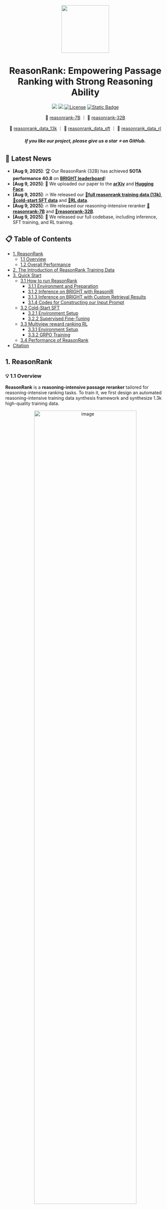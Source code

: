 <div align=center>
<img src="https://8421bcd.oss-cn-beijing.aliyuncs.com/img/e7634ead8cbe41e0aa55f34334327fb3.png" width="150px">
</div>
<h1 align="center"> ReasonRank: Empowering Passage Ranking with Strong Reasoning Ability</a></h1>

<div align="center">
<a href="https://arxiv.org/pdf/2508.07050" target="_blank"><img src=https://img.shields.io/badge/Paper-arXiv-b5212f.svg?logo=arxiv></a>
<a href="https://huggingface.co/papers/2508.07050" target="_blank"><img src=https://img.shields.io/badge/Paper-Hugging%20Face-yellow?logo=huggingface></a>
<a href="https://opensource.org/licenses/MIT"><img alt="License" src="https://img.shields.io/badge/LICENSE-MIT-green.svg"></a>
<a href="https://www.python.org/downloads/release/python-3100/"><img alt="Static Badge" src="https://img.shields.io/badge/Python-3.10+-blue.svg"></a>
</div>
<p align="center">
🤗 <a href="https://huggingface.co/liuwenhan/reasonrank-7B" target="_blank">reasonrank-7B</a> ｜
🤗 <a href="https://huggingface.co/liuwenhan/reasonrank-32B" target="_blank">reasonrank-32B</a> 
  </p>
<p align="center">
🤗 <a href="https://huggingface.co/datasets/liuwenhan/reasonrank_data_13k" target="_blank">reasonrank_data_13k</a> ｜
🤗 <a href="https://huggingface.co/datasets/liuwenhan/reasonrank_data_sft" target="_blank">reasonrank_data_sft</a> ｜
🤗 <a href="https://huggingface.co/datasets/liuwenhan/reasonrank_data_rl" target="_blank">reasonrank_data_rl</a>
</p>
<h5 align="center"> If you like our project, please give us a star ⭐ on GitHub.</h5>

## 📣 Latest News
- **[Aug 9, 2025]**: 🏆 Our ReasonRank (32B) has achieved **SOTA performance 40.8** on **[BRIGHT leaderboard](https://brightbenchmark.github.io/)**!
- **[Aug 9, 2025]**: 📄 We uploaded our paper to the **[arXiv](https://arxiv.org/pdf/2508.07050)** and **[Hugging Face](https://huggingface.co/papers/2508.07050)**.
- **[Aug 9, 2025]**: 🔥 We released our **[🤗full reasonrank training data (13k)](https://huggingface.co/datasets/liuwenhan/reasonrank_data_13k)**, **[🤗cold-start SFT data](https://huggingface.co/datasets/liuwenhan/reasonrank_data_sft)** and **[🤗RL data](https://huggingface.co/datasets/liuwenhan/reasonrank_data_rl)**.
- **[Aug 9, 2025]**: 🔥 We released our reasoning-intensive reranker **[🤗reasonrank-7B](https://huggingface.co/liuwenhan/reasonrank-7B)** and **[🤗reasonrank-32B](https://huggingface.co/liuwenhan/reasonrank-32B)**.
- **[Aug 9, 2025]**: 🚀 We released our full codebase, including inference, SFT training, and RL training.

## 📋 Table of Contents

- [1. ReasonRank](#1-reasonrank)
  - [1.1 Overview](#11-overview)
  - [1.2 Overall Performance](#12-overall-performance)
- [2. The Introduction of ReasonRank Training Data](#2-the-introduction-of-reasonrank-training-data)
- [3. Quick Start](#3-quick-start)
  - [3.1 How to run ReasonRank](#31-how-to-run-reasonrank)
    - [3.1.1 Environment and Preparation](#311-environment-and-preparation)
    - [3.1.2 Inference on BRIGHT with ReasonIR](#312-inference-on-bright-with-reasonir)
    - [3.1.3 Inference on BRIGHT with Custom Retrieval Results](#313-inference-on-bright-with-custom-retrieval-results)
    - [3.1.4 Codes for Constructing our Input Prompt](#314-codes-for-constructing-our-input-prompt)
  - [3.2 Cold-Start SFT](#32-cold-start-sft)
    - [3.2.1 Environment Setup](#321-environment-setup)
    - [3.2.2 Supervised Fine-Tuning](#322-supervised-fine-tuning)
  - [3.3 Multiview reward ranking RL](#33-multiview-reward-ranking-rl)
    - [3.3.1 Environment Setup](#331-environment-setup)
    - [3.3.2 GRPO Training](#332-grpo-training)
  - [3.4 Performance of ReasonRank](#34-performance-of-reasonrank)
- [Citation](#citation)

## 1. ReasonRank

### 💡 1.1 Overview

**ReasonRank** is a **reasoning-intensive passage reranker** tailored for reasoning-intensive ranking tasks. To train it, we first design an automated reasoning-intensive training data synthesis framework and synthesize 1.3k high-quality training data.

<p align="center">
<img width="80%" alt="image" src="https://8421bcd.oss-cn-beijing.aliyuncs.com/img/image-20250809002302377.png" />
</p>



Based on the training data, we design a two-stage training approach including **cold-start SFT** and **multi-view ranking reward RL** to inject listwise ranking ability to our ReasonRank.

<p align="center">
<img width="80%" alt="image" src="https://8421bcd.oss-cn-beijing.aliyuncs.com/img/image-20250809002546838.png" />
</p>


### 📊 1.2 Overall Performance

When using ReasonIR as initial passage retriever, our ReasonRank demonstrates strong overall ranking performance on BRIGHT benchmark, while showing superior efficiency compared with pointwise reasoning-intensive reranker Rank1.

<p align="center">
<img width="50%" alt="image" src="https://8421bcd.oss-cn-beijing.aliyuncs.com/img/image-20250809003636871.png" />
</p>


Besides, when using a higher-quality retrieval results (RaDeR + BM25 hybrid, provided by [RaDeR](https://github.com/Debrup-61/RaDeR/blob/main/BRIGHT_score_files/RaDeR-gte-Qwen2-LLMq_CoT_lexical/aops/hybrid_BM25_Rader.json)), our ReasonRank (32B) achieves SOTA performance **40.8** on [BRIGHT leaderboard](https://brightbenchmark.github.io/).

## 📂 2. The Introduction of ReasonRank Training Data

An important contribution of our work is our reasoning-intensive training data ([reasonrank_data_13k](https://huggingface.co/datasets/liuwenhan/reasonrank_data_13k)). The dataset fields of ``training_data_all.jsonl`` are as follows:

#### **Dataset Fields & Descriptions**

1. **`dataset`** *(str)*
   - The dataset name of each piece of data (e.g., `"math-qa"`).
2. **`qid`** *(str)*
   - The query ID. The content is provided in ``id_query/`` directory.
3. **`initial_list`** *(List[str])*
   - The initial list of passage IDs before DeepSeek-R1 reranking. The content of each passage ID is provided in ``id_doc/`` directory.
4. **`final_list`** *(List[str])*
   - The re-ranked list of passage IDs after listwisely reranking with DeepSeek-R1.
   - Reflects the improved ranking based on reasoning-enhanced relevance scoring.
5. **`reasoning`** *(str)*
   - A  **step-by-step reasoning chain** outputted by DeepSeek-R1 while performing the listwise reranking.
6. **`relevant_docids`** *(List[str])*
   - The ids of relevant passages in ``initial_list`` mined by DeepSeek-R1. The remaining passage ids in ``initial_list`` are irrelevant ones. 
   - Note that **`relevant_docids`** are not necessarily ranked at the top of **`final_list`** by the DeepSeek-R1, which may stem from inconsistencies in DeepSeek-R1’s judgments. To address this, you can apply the **self-consistency data filtering** technique proposed in our paper to select higher-quality data.

The statistics of dataset is shown in the figure below:
<p align="center">
<img width="80%" alt="image" src="https://github.com/user-attachments/assets/c04b9d1a-2f21-46f1-b23d-ad1f50d22fb8" />
</p>

#### **Example Entry**

```json
{
  "dataset": "math-qa",
  "qid": "math_1001",
  "initial_list": ["math_test_intermediate_algebra_808", "math_train_intermediate_algebra_1471", ...],
  "final_list": ["math_test_intermediate_algebra_808", "math_test_intermediate_algebra_1678", ...],
  "reasoning": "Okay, I need to rank the 20 passages based on their relevance...",
  "relevant_docids": ["math_test_intermediate_algebra_808", "math_train_intermediate_algebra_1471", "math_train_intermediate_algebra_993"]
}
```

#### **Application**

1. Training passage reranker: Given the reranked passage list, one can use our data to train a listwise reranker
2. Training passage retriever: Using the **`relevant_docids`** and the remaining irrelevant ids, one can train a passage retriever.

## ⚡ 3. Quick Start

### **📘** 3.1 How to run ReasonRank

#### 3.1.1 Environment and Preparation

##### Environment

In this step, we will describe the required packages for inferencing with ReasonRank. Please install the following packages.

```bash
# recommend:
# Python: Version >= 3.10
# CUDA: Version >= 12.0
pip install vllm==0.8.5.post1+cu121
pip install ftfy
pip install pyserini==0.20.0
pip install dacite
pip install pytrec-eval
pip install packaging
pip install rbo
pip install openai
pip install tenacity
pip install datasets
pip install faiss_gpu==1.7.3
pip install qwen_omni_utils
pip install blobfile
```

##### Preparation

**a.** After installing the necessary packages, remember to **update** the ``WORKSPACE_DIR`` and ``PROJECT_DIR`` (both should be absolute paths) in ``config.py``. These two parameters will be used both in our inference codes and training codes. Here is a recommended directory structure:

```bash
{WORKSPACE_DIR}
├── trained_models
│   ├── reasonrank-7B
│   └── reasonrank-32B
├── data
│   ├── bright
└── {PROJECT_DIR} (i.e., {WORKSPACE_DIR}/reasonrank)
    ├── run_rank_llm.sh
    └── run_rank_llm.py
    └── LLaMA-Factory
    └── ...
```

**b.** Download the bright.zip from [here](https://drive.google.com/file/d/1VKhHeiThCbziBbtMV-AOEfMjgFR7kYa5/view?usp=sharing) which contains the corpus of BRIGHT datasets, unzip it and put it under ``{WORKSPACE_DIR}/data`` directory.

**c.** Install jdk (we use jdk-11.0.8 in our work, other versions will also be okey)

#### 3.1.2 Inference on BRIGHT with ReasonIR

For running [reasonrank-7B](https://huggingface.co/liuwenhan/reasonrank-7B) or [reasonrank-32B](https://huggingface.co/liuwenhan/reasonrank-32B), please first download the corresponding model checkpoint and put it under ``{WORKSPACE_DIR}/trained_models`` directory. Then, run the following command under ``{PROJECT_DIR}``.

```shell
bash run_rank_llm.sh
```

The script ``run_rank_llm.sh`` includes the running command for both models. Note that the results of reproducing ReasonRank may vary slightly due to the randomness of sampling strategy and different versions of vllm.

#### 3.1.3 Inference on BRIGHT with Custom Retrieval Results

To inference with custom retrieval results, you need to put the TREC-format retrieval result files under directory ``runs/{dataset}/{file_name}``. The ``file_name`` of each dataset **must be the same**, such as custom.txt. Then specify the parameter ``retrieval_results_name`` as ``{file_name}``. The whole script is shown in run_rank_llm.sh file.

#### 3.1.4 Codes for Constructing our Input Prompt

The core codes for constructing our ReasonRank prompt is shown in ``create_prompt`` function in ``rerank/rank_listwise_os_llm.py`` file. **If you reproduce ReasonRank in your own project, please strictly use the same method for constructing the prompt to ensure ReasonRank's performance.**

```python
def create_prompt(self, result: Result, rank_start: int, rank_end: int) -> Tuple[str, int]:
    query = result.query.text
    qid = result.query.qid
    query = self._replace_number(query).strip()
    num = len(result.candidates[rank_start:rank_end])
    max_length = self.max_passage_length

    #################### core codes for constructing the input ####################
    messages = []
    if self.args.prompt_mode == str(PromptMode.RANK_GPT_reasoning):  # for non-reasoning model such as qwen2.5
        messages.append({"role": "system", "content": self.prompt_info['system_prompt_reasoning']})
    elif self.args.prompt_mode in [str(PromptMode.RANK_GPT), str(PromptMode.RANK_GPT_qwen3)]:
        messages.append({"role": "system", "content": self.prompt_info['system_prompt']})

    prefix = add_prefix_prompt(promptmode=self.prompt_mode, query=query, num=num)
    rank = 0
    input_context = f"{prefix}\n"
    for cand in result.candidates[rank_start:rank_end]:
        rank += 1
        content = convert_doc_to_prompt_content(self._tokenizer, cand.doc, max_length, truncate_by_word=False)
        input_context += f"[{rank}] {content}\n"

    input_context += add_post_prompt(promptmode=self.prompt_mode, query=query, num=num)
    messages.append({"role": "user", "content": input_context})
    prompt = self._tokenizer.apply_chat_template(messages, tokenize=False, add_generation_prompt=True)
    prompt = fix_text(prompt)
    #################### core codes for constructing the input ####################

    num_tokens = self.get_num_tokens(prompt)
    return prompt, num_tokens
```

### ❄️ 3.2 Cold-Start SFT

#### 3.2.1 Environment Setup

In this step, we will describe how to perform a cold start SFT using the Llama Factory repository. Please first set up the environment for [Llama Factory](https://github.com/hiyouga/LLaMA-Factory).

```bash
cd LLaMA-Factory
pip install -e ".[torch,metrics]" --no-build-isolation
```

#### 3.2.2 Supervised Fine-Tuning


1. Download our SFT dataset from [🤗reasonrank_data_sft](https://huggingface.co/datasets/liuwenhan/reasonrank_data_sft) and place it in `LLaMA-Factory/data/reasonrank_sft-data.json`. We have pre-define the dataset in `dataset_info.json`.
2. For full training (i.e., reasonrank-7B), complete the path information in `LLaMA-Factory/examples/train_full/qwen_full_sft.yaml`. The file content should be as follows:

```yaml
### model
model_name_or_path: {YOUR_BACKBONE_MODEL_PATH}/Qwen2.5-7B-Instruct
trust_remote_code: true

### method
stage: sft
do_train: true
finetuning_type: full
deepspeed: examples/deepspeed/ds_z3_config.json  # choices: [ds_z0_config.json, ds_z2_config.json, ds_z3_config.json]

### dataset
dataset: reasonrank_sft-data
template: qwen
cutoff_len: 23552
overwrite_cache: true
preprocessing_num_workers: 16
dataloader_num_workers: 4

### output
output_dir: {YOUR_MODEL_SAVE_PATH}
logging_steps: 10
# save_steps: 500
plot_loss: true
overwrite_output_dir: true
save_only_model: true
report_to: none  # choices: [none, wandb, tensorboard, swanlab, mlflow]

### train
per_device_train_batch_size: 1
gradient_accumulation_steps: 8
learning_rate: 5e-6
num_train_epochs: 5.0
lr_scheduler_type: cosine
warmup_ratio: 0.1
bf16: true
ddp_timeout: 180000000
resume_from_checkpoint: null
save_strategy: epoch
```

​		After completing the information, you can fine-tune the model using the following command:

```shell
cd LLaMA-Factory
bash run_train.sh
```

3. For lora training (i.e., reasonrank-32B), complete the path information in `LLaMA-Factory/examples/train_lora/qwen_lora_sft.yaml`. The file content should be as follows:

```yaml
### model
model_name_or_path: {YOUR_BACKBONE_MODEL_PATH}/Qwen2.5-32B-Instruct
trust_remote_code: true

### method
stage: sft
do_train: true
finetuning_type: lora
lora_rank: 32
lora_alpha: 32
lora_target: all
deepspeed: examples/deepspeed/ds_z3_config.json

### dataset
dataset: reasonrank_sft-data
template: qwen
cutoff_len: 23552
overwrite_cache: true
preprocessing_num_workers: 16
dataloader_num_workers: 4

### output
output_dir: {YOUR_MODEL_SAVE_PATH}
logging_steps: 10
# save_steps: 500
plot_loss: true
overwrite_output_dir: true
save_only_model: true
report_to: none  # choices: [none, wandb, tensorboard, swanlab, mlflow]

### train
per_device_train_batch_size: 1
gradient_accumulation_steps: 8
learning_rate: 1.0e-4
num_train_epochs: 7.0
lr_scheduler_type: cosine
warmup_ratio: 0.1
bf16: true
ddp_timeout: 180000000
resume_from_checkpoint: null
save_strategy: epoch
```

​		After completing the information, you can fine-tune the model using the following command:

```shell
cd LLaMA-Factory
bash run_train_lora.sh
```

---

### 🔥 3.3 Multi-reward ranking RL

In this step, we will load the cold-start model for GRPO training. We use [VERL](https://github.com/volcengine/verl) frameworks for RL training.


#### 3.3.1. Environment Setup

 you can install our additional environment as follow: 

```bash
cd verl  # we use verl==0.4.0
bash scripts/install_vllm_sglang_mcore.sh
USE_MEGATRON=0 bash scripts/install_vllm_sglang_mcore.sh
pip install --no-deps -e .
```

#### 3.3.2. GRPO Training

> Our multi-view ranking reward is implemented in the ``verl/verl/utils/reward_score/ranking.py``. 

**a.** Remember to update the pattern file path in ``verl/verl/utils/reward_score/ranking.py`` with the absolute path of our project reasonrank.

```python
pattern = toml.load('{YOUR_PROJECT_DIR}/listwise_prompt_r1.toml')['pattern']
```

**b.** Update the ``YOUR_PROJECT_DIR`` in ``verl/scripts/merge.sh`` with the absolute path of our project reasonrank.

**c.** Download our RL dataset from [🤗reasonrank_data_rl](https://huggingface.co/datasets/liuwenhan/reasonrank_data_rl) and place the training set file and validation file in `verl/data/`. 

**d.** Run the following command to train ReasonRank (7B):

```shell
bash train_grpo.sh
```

Remember to change the ``actor_rollout_ref.model.path`` to the path of your SFT model and ``trainer.default_local_dir`` to the model saving path.

**e.** Run the following command to train ReasonRank (32B) with lora:

```shell
bash train_grpo_lora.sh
```

Remember to change the ``actor_rollout_ref.model.path`` to the path of your SFT model and ``trainer.default_local_dir`` to the model saving path.

### 📊 3.4 Performance of ReasonRank

<p align="center">
<img width="90%" alt="image" src="https://8421bcd.oss-cn-beijing.aliyuncs.com/img/image-20250810163757771.png" />
</p>

## 📄 Citation

If you find this work helpful, please cite our papers:

```bibtex
@misc{liu2025reasonrankempoweringpassageranking,
      title={ReasonRank: Empowering Passage Ranking with Strong Reasoning Ability}, 
      author={Wenhan Liu and Xinyu Ma and Weiwei Sun and Yutao Zhu and Yuchen Li and Dawei Yin and Zhicheng Dou},
      year={2025},
      eprint={2508.07050},
      archivePrefix={arXiv},
      primaryClass={cs.IR},
      url={https://arxiv.org/abs/2508.07050}, 
}
```


## 🤝 Acknowledge

The inference codes and training implementation build upon [RankLLM](https://github.com/castorini/rank_llm), [Llama Factory](https://github.com/hiyouga/LLaMA-Factory) and [verl](https://github.com/volcengine/verl). Our work is based on the [Qwen2.5](https://huggingface.co/Qwen/Qwen2.5-7B-Instruct) model series, and we sincerely thank the Qwen team for their outstanding contributions to the open-source community.


## 📄 License

This project is released under the [MIT License](LICENSE).

## 📞 Contact

For any questions or feedback, please reach out to us at [lwh@ruc.edu.cn](lwh@ruc.edu.cn).

## Star History

[![Star History Chart](https://api.star-history.com/svg?repos=8421bcd/reasonrank&type=Date)](https://www.star-history.com/#8421bcd/reasonrank&Date)
